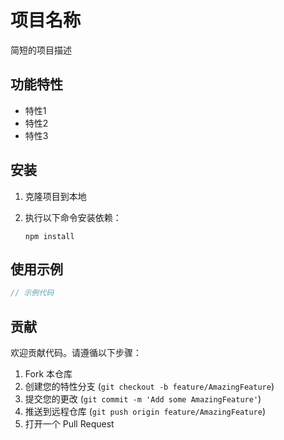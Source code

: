 # 项目名称

简短的项目描述

## 功能特性

- 特性1
- 特性2
- 特性3

## 安装

1. 克隆项目到本地
2. 执行以下命令安装依赖：

    ```
    npm install
    ```

## 使用示例

```javascript
// 示例代码
```

## 贡献

欢迎贡献代码。请遵循以下步骤：

1. Fork 本仓库
2. 创建您的特性分支 (`git checkout -b feature/AmazingFeature`)
3. 提交您的更改 (`git commit -m 'Add some AmazingFeature'`)
4. 推送到远程仓库 (`git push origin feature/AmazingFeature`)
5. 打开一个 Pull Request

